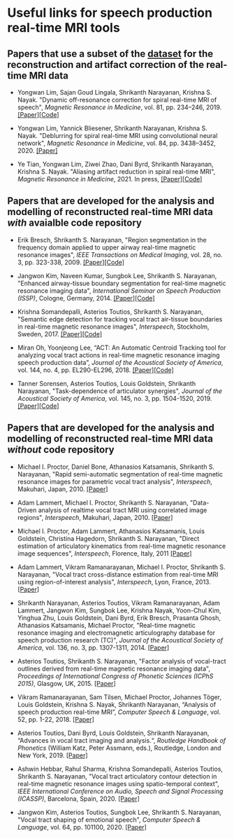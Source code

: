 # Useful links for speech production real-time MRI tools

## Papers that use a subset of the [dataset](https://doi.org/10.6084/m9.figshare.13725546.v1) for the reconstruction and artifact correction of the real-time MRI data
* Yongwan Lim, Sajan Goud Lingala, Shrikanth Narayanan, Krishna S. Nayak. "Dynamic off-resonance correction for spiral real-time MRI of speech", *Magnetic Resonance in  Medicine*, vol. 81, pp. 234–246, 2019. [[Paper]](https://doi.org/10.1002/mrm.27373)[[Code]](https://github.com/usc-mrel/dynamic_off_resonance_correction)

* Yongwan Lim, Yannick Bliesener, Shrikanth Narayanan, Krishna S. Nayak. "Deblurring for spiral real-time MRI using convolutional neural network", *Magnetic Resonance in  Medicine*, vol. 84, pp. 3438–3452, 2020. [[Paper]](https://doi.org/10.1002/mrm.28393)

* Ye Tian, Yongwan Lim, Ziwei Zhao, Dani Byrd, Shrikanth Narayanan, Krishna S. Nayak. "Aliasing artifact reduction in spiral real-time MRI", *Magnetic Resonance in  Medicine*, 2021. In press, [[Paper]](https://doi.org/10.1002/mrm.28746)[[Code]](https://github.com/usc-mrel/spiral_aliasing_reduction)

## Papers that are developed for the analysis and modelling of reconstructed real-time MRI data *with* avaialble code repository

* Erik Bresch, Shrikanth S. Narayanan, "Region segmentation in the frequency domain applied to upper airway real-time magnetic resonance images", *IEEE Transactions on Medical Imaging*, vol. 28, no. 3, pp. 323-338, 2009. [[Paper]](https://ieeexplore.ieee.org/document/4580124)[[Code]](https://github.com/usc-sail/span_segmentation)

* Jangwon Kim, Naveen Kumar, Sungbok Lee, Shrikanth S. Narayanan, "Enhanced airway-tissue boundary segmentation for real-time magnetic resonance imaging data", *International Seminar on Speech Production (ISSP)*, Cologne, Germany, 2014. [[Paper]](https://navkr.com/research/papers/issp2014preprocessseg.pdf)[[Code]](https://sail.usc.edu/old/software/rtmri_seg/)

* Krishna Somandepalli, Asterios Toutios, Shrikanth S. Narayanan, "Semantic edge detection for tracking vocal tract air-tissue boundaries in real-time magnetic resonance images", *Interspeech*, Stockholm, Sweden, 2017. [[Paper]](https://www.isca-speech.org/archive/Interspeech_2017/abstracts/1580.html)[[Code]](https://github.com/krsna6/rtmri-segnet)

* Miran Oh, Yoonjeong Lee, “ACT: An Automatic Centroid Tracking tool for analyzing vocal tract actions in real-time magnetic resonance imaging speech production data”, *Journal of the Acoustical Society of America*, vol. 144, no. 4, pp. EL290-EL296, 2018. [[Paper]](https://asa.scitation.org/doi/10.1121/1.5057367)[[Code]](https://github.com/miranoh/ACT)

* Tanner Sorensen, Asterios Toutios, Louis Goldstein, Shrikanth Narayanan, "Task-dependence of articulator synergies", *Journal of the Acoustical Society of America*, vol. 145, no. 3, pp. 1504-1520, 2019. [[Paper]](https://asa.scitation.org/doi/10.1121/1.5093538)[[Code]](https://github.com/TannerSorensen/task_spec_synergies)

## Papers that are developed for the analysis and modelling of reconstructed real-time MRI data *without* code repository

* Michael I. Proctor, Daniel Bone, Athanasios Katsamanis, Shrikanth S. Narayanan, "Rapid semi-automatic segmentation of real-time magnetic resonance images for parametric vocal tract analysis", *Interspeech*, Makuhari, Japan, 2010. [[Paper]](https://sail.usc.edu/span/pdfs/proctor2010rapid.pdf)

* Adam Lammert, Michael I. Proctor, Shrikanth S. Narayanan, "Data-Driven analysis of realtime vocal tract MRI using correlated image regions", *Interspeech*, Makuhari, Japan, 2010. [[Paper]](https://sail.usc.edu/span/pdfs/lammert2010datadriven.pdf)

* Michael I. Proctor, Adam Lammert, Athanasios Katsamanis, Louis Goldstein, Christina Hagedorn, Shrikanth S. Narayanan, "Direct estimation of articulatory kinematics from real-time magnetic resonance image sequences", *Interspeech*, Florence, Italy, 2011 [[Paper]](https://sail.usc.edu/span/pdfs/proctor2011direct.pdf)

* Adam Lammert, Vikram Ramanarayanan, Michael I. Proctor, Shrikanth S. Narayanan, "Vocal tract cross-distance estimation from real-time MRI using region-of-interest analysis", *Interspeech*, Lyon, France, 2013. [[Paper]](https://sail.usc.edu/span/pdfs/lammert2013vocal.pdf)

* Shrikanth Narayanan, Asterios Toutios, Vikram Ramanarayanan, Adam Lammert, Jangwon Kim, Sungbok Lee, Krishna Nayak, Yoon-Chul Kim, Yinghua Zhu, Louis Goldstein, Dani Byrd, Erik Bresch, Prasanta Ghosh, Athanasios Katsamanis, Michael Proctor, "Real-time magnetic resonance imaging and electromagnetic articulography database for speech production research (TC)", *Journal of the Acoustical Society of America*, vol. 136, no. 3, pp. 1307-1311, 2014. [[Paper]](https://sail.usc.edu/span/pdfs/narayanan2014realtime.pdf)

* Asterios Toutios, Shrikanth S. Narayanan, "Factor analysis of vocal-tract outlines derived from real-time magnetic resonance imaging data", *Proceedings of International Congress of Phonetic Sciences (ICPhS 2015)*, Glasgow, UK, 2015. [[Paper]](https://sail.usc.edu/span/pdfs/toutios2015factor.pdf)

* Vikram Ramanarayanan, Sam Tilsen, Michael Proctor, Johannes Töger, Louis Goldstein, Krishna S. Nayak, Shrikanth Narayanan, “Analysis of speech production real-time MRI”, *Computer Speech & Language*, vol. 52, pp. 1-22, 2018. [[Paper]](https://reader.elsevier.com/reader/sd/pii/S0885230817301894?token=DE7B29ADEF701086256A0D27181D183888B856F4F24C04841AC78CBF1AF1A93445EB8DDA9FBF4C71EE439A61996B786D)

* Asterios Toutios, Dani Byrd, Louis Goldstein, Shrikanth Narayanan, “Advances in vocal tract imaging and analysis.“, *Routledge Handbook of Phonetics* (William Katz, Peter Assmann, eds.), Routledge, London and New York, 2019. [[Paper]](https://www.taylorfrancis.com/chapters/advances-vocal-tract-imaging-analysis-asterios-toutios-dani-byrd-louis-goldstein-shrikanth-narayanan/e/10.4324/9780429056253-3)

* Ashwin Hebbar, Rahul Sharma, Krishna Somandepalli, Asterios Toutios, Shrikanth S. Narayanan, "Vocal tract articulatory contour detection in real-time magnetic resonance images using spatio-temporal context", *IEEE International Conference on Audio, Speech and Signal Processing (ICASSP)*, Barcelona, Spain, 2020. [[Paper]](https://sail.usc.edu/span/pdfs/hebbar2020vocal.pdf)

* Jangwon Kim, Asterios Toutios, Sungbok Lee, Shrikanth S. Narayanan, "Vocal tract shaping of emotional speech", *Computer Speech & Language*, vol. 64, pp. 101100, 2020. [[Paper]](https://sail.usc.edu/span/pdfs/kim2020vocal.pdf)
